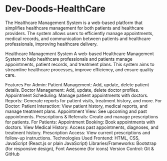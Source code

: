 # Dev-Doods-HealthCare
The Healthcare Management System is a web-based platform that simplifies healthcare management for both patients and healthcare providers. The system allows users to efficiently manage appointments, medical records, and communication between patients and healthcare professionals, improving healthcare delivery.

Healthcare Management System
A web-based Healthcare Management System to help healthcare professionals and patients manage appointments, patient records, and treatment plans. This system aims to streamline healthcare processes, improve efficiency, and ensure quality care.

Features
For Admin:
Patient Management: Add, update, delete patient details.
Doctor Management: Add, update, delete doctor profiles.
Appointment Scheduling: Manage patient appointments with doctors.
Reports: Generate reports for patient visits, treatment history, and more.
For Doctor:
Patient Interaction: View patient history, medical reports, and manage treatment plans.
Appointment View: See upcoming and past appointments.
Prescriptions & Referrals: Create and manage prescriptions for patients.
For Patients:
Appointment Booking: Book appointments with doctors.
View Medical History: Access past appointments, diagnoses, and treatment history.
Prescription Access: View current prescriptions and follow-up instructions.
Technologies Used
Frontend: HTML, CSS, JavaScript (React.js or plain JavaScript)
Libraries/Frameworks: Bootstrap (for responsive design), Font Awesome (for icons)
Version Control: Git & GitHub
